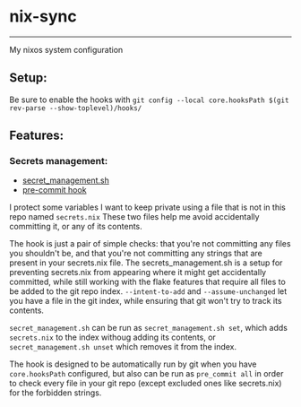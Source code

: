 # nix-sync
---
My nixos system configuration

## Setup:
Be sure to enable the hooks with
`git config --local core.hooksPath $(git rev-parse --show-toplevel)/hooks/`

## Features:

### Secrets management:
- [secret_management.sh](secret_management.sh)
- [pre-commit hook](hooks/pre-commit)

I protect some variables I want to keep private using a file that is not in this repo named `secrets.nix` These two files help me avoid accidentally committing it, or any of its contents.

The hook is just a pair of simple checks: that you're not committing any files you shouldn't be, and that you're not committing any strings that are present in your secrets.nix file. The secrets_management.sh is a setup for preventing secrets.nix from appearing where it might get accidentally committed, while still working with the flake features that require all files to be added to the git repo index. `--intent-to-add` and `--assume-unchanged` let you have a file in the git index, while ensuring that git won't try to track its contents.

`secret_management.sh` can be run as `secret_management.sh set`, which adds `secrets.nix` to the index withoug adding its contents, or `secret_management.sh unset` which removes it from the index.

The hook is designed to be automatically run by git when you have `core.hooksPath` configured, but also can be run as `pre_commit all` in order to check every file in your git repo (except excluded ones like secrets.nix) for the forbidden strings.
